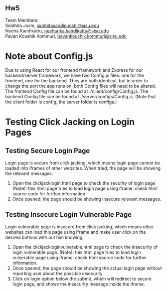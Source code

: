 ## Hw5
Team Members: <br />
Siddhita Joshi, siddhitasandip.joshi@sjsu.edu <br />
Neeha Kandikattu, neeharika.kandikattu@sjsu.edu <br />
Pavan Koushik Kommuri, pavankoushik.kommuri@sjsu.edu

# Note about Config.js

Due to using React for our frontend framework and Express for our backend/server framework, we have two Config.js files: one for the frontend, one for the backend. They are both identical, but in order to change the port the app runs on, both Config files will need to be altered. The frontend Config file can be found at ./client/config/Config.js. The backend Config file can be found at ./server/configs/Config.js. (Note that the client folder is config, the server folder is configs.)

# Testing Click Jacking on Login Pages

## Testing Secure Login Page

Login page is secure from click jacking, which means login page cannot be loaded into iframes of other websites. When tried, the page will be showing the relevant messages.

1. Open the clickjacklogin.html page to check the security of login page
(Note): this html page tries to load login page using iframe. check html source code for further information.
2. Once opened, the page should be showing insecure relevant messages.

## Testing Insecure Login Vulnerable Page
Login vulnerable page is insecure from click jacking, which means other websites can load this page using iframe and make user click on the desired buttons with out him knowing.

1. Open the clickjackloginvulnerable.html page to check the insecurity of login vulnerable page.
(Note): this html page tries to load login vulnerable page using iframe. check html source code for further information.
2. Once opened, the page should be showing the actual login page without reporting user about the possible insecurity.
3. Click on login option below the submit, which will redirect to secure login page, and shows the insecurity message inside the iframe.
